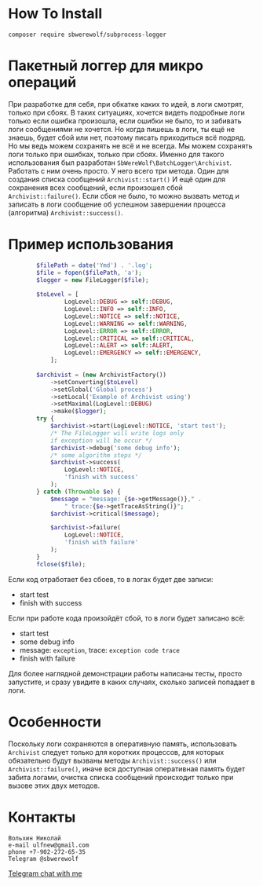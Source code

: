# How To Install
`composer require sbwerewolf/subprocess-logger`

# Пакетный логгер для микро операций
При разработке для себя, при обкатке каких то идей, в логи смотрят,
только при сбоях.
В таких ситуациях, хочется видеть подробные логи только если ошибка
произошла, если ошибки не было, то и забивать логи сообщениями не
хочется. Но когда пишешь в логи, ты ещё не знаешь, будет сбой или нет,
поэтому писать приходиться всё подряд.
Но мы ведь можем сохранять не всё и не всегда. Мы можем сохранять логи
только при ошибках, только при сбоях.
Именно для такого использования был разработан
`SbWereWolf\BatchLogger\Archivist`.
Работать с ним очень просто. У него всего три метода. 
Один для создания списка сообщений `Archivist::start()`
И ещё один для сохранения всех сообщений, если произошел сбой
`Archivist::failure()`.
Если сбоя не было, то можно вызвать метод и записать в логи сообщение
об успешном завершении процесса (алгоритма) `Archivist::success()`.

# Пример использования
```php
        $filePath = date('Ymd') . '.log';
        $file = fopen($filePath, 'a');        
        $logger = new FileLogger($file);
        
        $toLevel = [
                LogLevel::DEBUG => self::DEBUG,
                LogLevel::INFO => self::INFO,
                LogLevel::NOTICE => self::NOTICE,
                LogLevel::WARNING => self::WARNING,
                LogLevel::ERROR => self::ERROR,
                LogLevel::CRITICAL => self::CRITICAL,
                LogLevel::ALERT => self::ALERT,
                LogLevel::EMERGENCY => self::EMERGENCY,
            ];
        
        $archivist = (new ArchivistFactory())
            ->setConverting($toLevel)
            ->setGlobal('Global process')
            ->setLocal('Example of Archivist using')
            ->setMaximal(LogLevel::DEBUG)
            ->make($logger);        
        try {
            $archivist->start(LogLevel::NOTICE, 'start test');
            /* The FileLogger will write logs only
            if exception will be occur */
            $archivist->debug('some debug info');
            /* some algorithm steps */
            $archivist->success(
                LogLevel::NOTICE, 
                'finish with success'
            );
        } catch (Throwable $e) {
            $message = "message: {$e->getMessage()}," .
                " trace:{$e->getTraceAsString()}";
            $archivist->critical($message);

            $archivist->failure(
                LogLevel::NOTICE,
                'finish with failure'
            );
        }
        fclose($file);
```
Если код отработает без сбоев, то в логах будет две записи:
- start test
- finish with success

Если при работе кода произойдёт сбой, то в логи будет записано всё:
- start test
- some debug info
- message: `exception`, trace: `exception code trace`
- finish with failure

Для более наглядной демонстрации работы написаны тесты, просто
запустите, и сразу увидите в каких случаях, сколько записей попадает в
логи.
# Особенности
Поскольку логи сохраняются в оперативную память, использовать
`Archivist` следует только для коротких процессов, для которых
обязательно будут вызваны методы `Archivist::success()` или
`Archivist::failure()`, иначе вся доступная оперативная память будет
забита логами, очистка списка сообщений происходит только при вызове
этих двух методов.
# Контакты
```
Вольхин Николай
e-mail ulfnew@gmail.com
phone +7-902-272-65-35
Telegram @sbwerewolf
```

[Telegram chat with me](https://t.me/SbWereWolf) 